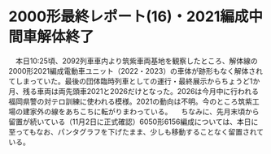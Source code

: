 # 2000形最終レポート(16)・2021編成中間車解体終了

<div class="section">　本日10:25頃、2092列車車内より筑紫車両基地を観察したところ、解体線の2000形2021編成電動車ユニット（2022・2023）の車体が跡形もなく解体されてしまっていた。最後の団体臨時列車としての運行・最終展示からちょうど1か月、残る車両は両先頭車2021と2026だけとなった。2026は今月中に行われる福岡県警の対テロ訓練に使われる模様。2021の動向は不明。今のところ筑紫工場の建家外の線をあちこちに転がりまわっている。 　ちなみに、先月末頃から留置が続いている（11月2日に正式確認）6050形6156編成については、本日に至ってもなお、パンタグラフを下げたまま、少しも移動することなく留置されている。</div>